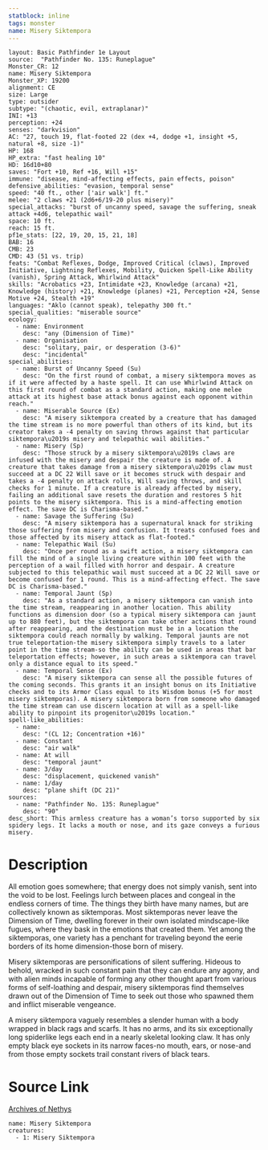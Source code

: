 ```yaml
---
statblock: inline
tags: monster
name: Misery Siktempora
---
```

```statblock
layout: Basic Pathfinder 1e Layout
source:  "Pathfinder No. 135: Runeplague"
Monster_CR: 12
name: Misery Siktempora
Monster_XP: 19200
alignment: CE
size: Large
type: outsider
subtype: "(chaotic, evil, extraplanar)"
INI: +13
perception: +24
senses: "darkvision"
AC: "27, touch 19, flat-footed 22 (dex +4, dodge +1, insight +5, natural +8, size -1)"
HP: 168
HP_extra: "fast healing 10"
HD: 16d10+80
saves: "Fort +10, Ref +16, Will +15"
immune: "disease, mind-affecting effects, pain effects, poison"
defensive_abilities: "evasion, temporal sense"
speed: "40 ft., other ['air walk'] ft."
melee: "2 claws +21 (2d6+6/19-20 plus misery)"
special_attacks: "burst of uncanny speed, savage the suffering, sneak attack +4d6, telepathic wail"
space: 10 ft.
reach: 15 ft.
pf1e_stats: [22, 19, 20, 15, 21, 18]
BAB: 16
CMB: 23
CMD: 43 (51 vs. trip)
feats: "Combat Reflexes, Dodge, Improved Critical (claws), Improved Initiative, Lightning Reflexes, Mobility, Quicken Spell-Like Ability (vanish), Spring Attack, Whirlwind Attack"
skills: "Acrobatics +23, Intimidate +23, Knowledge (arcana) +21, Knowledge (history) +21, Knowledge (planes) +21, Perception +24, Sense Motive +24, Stealth +19"
languages: "Aklo (cannot speak), telepathy 300 ft."
special_qualities: "miserable source"
ecology:
  - name: Environment
    desc: "any (Dimension of Time)"
  - name: Organisation
    desc: "solitary, pair, or desperation (3-6)"
    desc: "incidental"
special_abilities:
  - name: Burst of Uncanny Speed (Su)
    desc: "On the first round of combat, a misery siktempora moves as if it were affected by a haste spell. It can use Whirlwind Attack on this first round of combat as a standard action, making one melee attack at its highest base attack bonus against each opponent within reach."
  - name: Miserable Source (Ex)
    desc: "A misery siktempora created by a creature that has damaged the time stream is no more powerful than others of its kind, but its creator takes a -4 penalty on saving throws against that particular siktempora\u2019s misery and telepathic wail abilities."
  - name: Misery (Sp)
    desc: "Those struck by a misery siktempora\u2019s claws are infused with the misery and despair the creature is made of. A creature that takes damage from a misery siktempora\u2019s claw must succeed at a DC 22 Will save or it becomes struck with despair and takes a -4 penalty on attack rolls, Will saving throws, and skill checks for 1 minute. If a creature is already affected by misery, failing an additional save resets the duration and restores 5 hit points to the misery siktempora. This is a mind-affecting emotion effect. The save DC is Charisma-based."
  - name: Savage the Suffering (Su)
    desc: "A misery siktempora has a supernatural knack for striking those suffering from misery and confusion. It treats confused foes and those affected by its misery attack as flat-footed."
  - name: Telepathic Wail (Su)
    desc: "Once per round as a swift action, a misery siktempora can fill the mind of a single living creature within 100 feet with the perception of a wail filled with horror and despair. A creature subjected to this telepathic wail must succeed at a DC 22 Will save or become confused for 1 round. This is a mind-affecting effect. The save DC is Charisma-based."
  - name: Temporal Jaunt (Sp)
    desc: "As a standard action, a misery siktempora can vanish into the time stream, reappearing in another location. This ability functions as dimension door (so a typical misery siktempora can jaunt up to 880 feet), but the siktempora can take other actions that round after reappearing, and the destination must be in a location the siktempora could reach normally by walking. Temporal jaunts are not true teleportation-the misery siktempora simply travels to a later point in the time stream-so the ability can be used in areas that bar teleportation effects; however, in such areas a siktempora can travel only a distance equal to its speed."
  - name: Temporal Sense (Ex)
    desc: "A misery siktempora can sense all the possible futures of the coming seconds. This grants it an insight bonus on its Initiative checks and to its Armor Class equal to its Wisdom bonus (+5 for most misery siktemporas). A misery siktempora born from someone who damaged the time stream can use discern location at will as a spell-like ability to pinpoint its progenitor\u2019s location."
spell-like_abilities:
  - name:
    desc: "(CL 12; Concentration +16)"
  - name: Constant
    desc: "air walk"
  - name: At will
    desc: "temporal jaunt"
  - name: 3/day
    desc: "displacement, quickened vanish"
  - name: 1/day
    desc: "plane shift (DC 21)"
sources:
  - name: "Pathfinder No. 135: Runeplague"
    desc: "90"
desc_short: This armless creature has a woman’s torso supported by six spidery legs. It lacks a mouth or nose, and its gaze conveys a furious misery.
```
# Description
All emotion goes somewhere; that energy does not simply vanish, sent into the void to be lost. Feelings lurch between places and congeal in the endless corners of time. The things they birth have many names, but are collectively known as siktemporas. Most siktemporas never leave the Dimension of Time, dwelling forever in their own isolated mindscape-like fugues, where they bask in the emotions that created them. Yet among the siktemporas, one variety has a penchant for traveling beyond the eerie borders of its home dimension-those born of misery.

 Misery siktemporas are personifications of silent suffering. Hideous to behold, wracked in such constant pain that they can endure any agony, and with alien minds incapable of forming any other thought apart from various forms of self-loathing and despair, misery siktemporas find themselves drawn out of the Dimension of Time to seek out those who spawned them and inflict miserable vengeance.

 A misery siktempora vaguely resembles a slender human with a body wrapped in black rags and scarfs. It has no arms, and its six exceptionally long spiderlike legs each end in a nearly skeletal looking claw. It has only empty black eye sockets in its narrow faces-no mouth, ears, or nose-and from those empty sockets trail constant rivers of black tears.
# Source Link
[Archives of Nethys](https://aonprd.com/MonsterDisplay.aspx?ItemName=Misery%20Siktempora)
```encounter-table
name: Misery Siktempora
creatures:
  - 1: Misery Siktempora
```
